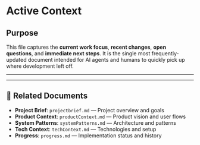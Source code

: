 # Active Context

## Purpose
This file captures the **current work focus**, **recent changes**, **open questions**, and **immediate next steps**. It is the single most frequently-updated document intended for AI agents and humans to quickly pick up where development left off.

---

---

## 🔗 Related Documents

- **Project Brief**: `projectbrief.md` — Project overview and goals
- **Product Context**: `productContext.md` — Product vision and user flows
- **System Patterns**: `systemPatterns.md` — Architecture and patterns
- **Tech Context**: `techContext.md` — Technologies and setup
- **Progress**: `progress.md` — Implementation status and history
